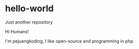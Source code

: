 # hello-world
Just another repository

Hi Humans!

I'm pejuangkoding, I like open-source and programming in php.
